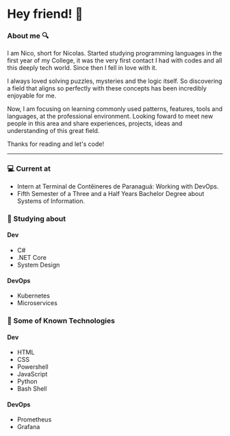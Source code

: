 # Hey friend! 👋

### About me 🔍

I am Nico, short for Nicolas. Started studying programming languages in the first year of my College, it was the very first contact I had with codes and all this deeply tech world. Since then I fell in love with it. 

I always loved solving puzzles, mysteries and the logic itself. So discovering a field that aligns so perfectly with these concepts has been incredibly enjoyable for me. 

Now, I am focusing on learning commonly used patterns, features, tools and languages, at the professional environment. Looking foward to meet new people in this area and share experiences, projects, ideas and understanding of this great field. 

Thanks for reading and let's code!

---

### 💻 Current at

- Intern at Terminal de Contêineres de Paranaguá: Working with DevOps.
- Fifth Semester of a Three and a Half Years Bachelor Degree about Systems of Information.

### 📖 Studying about

#### Dev

- C#
- .NET Core
- System Design

#### DevOps

- Kubernetes
- Microservices

### 👾 Some of Known Technologies 

#### Dev
- HTML
- CSS
- Powershell
- JavaScript
- Python
- Bash Shell

#### DevOps

- Prometheus
- Grafana
<!--
**nick27liberatto/nick27liberatto** is a ✨ _special_ ✨ repository because its `README.md` (this file) appears on your GitHub profile.

Here are some ideas to get you started:

- 🔭 I’m currently working on ...
- 🌱 I’m currently learning ...
- 👯 I’m looking to collaborate on ...
- 🤔 I’m looking for help with ...
- 💬 Ask me about ...
- 📫 How to reach me: ...
- 😄 Pronouns: ...
- ⚡ Fun fact: ...
-->
